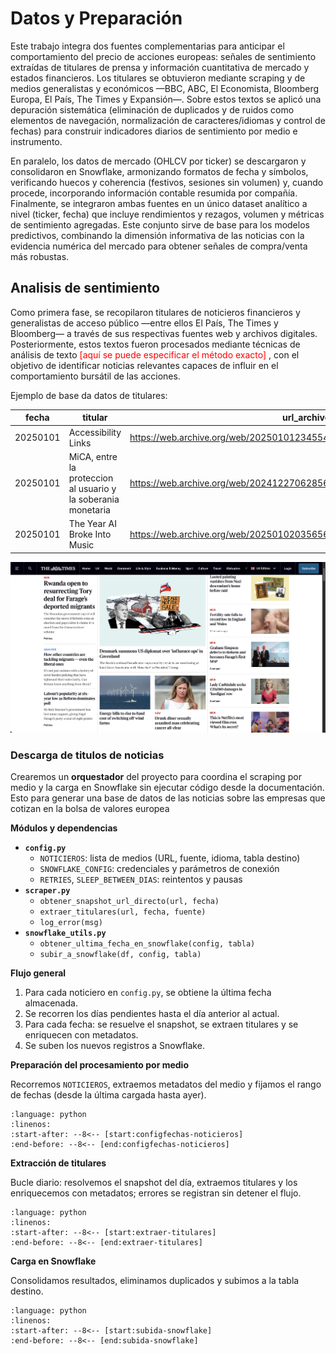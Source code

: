 # Datos y Preparación

Este trabajo integra dos fuentes complementarias para anticipar el comportamiento del precio de acciones europeas: señales de sentimiento extraídas de titulares de prensa y información cuantitativa de mercado y estados financieros. Los titulares se obtuvieron mediante scraping y de medios generalistas y económicos —BBC, ABC, El Economista, Bloomberg Europa, El País, The Times y Expansión—. Sobre estos textos se aplicó una depuración sistemática (eliminación de duplicados y de ruidos como elementos de navegación, normalización de caracteres/idiomas y control de fechas) para construir indicadores diarios de sentimiento por medio e instrumento.

En paralelo, los datos de mercado (OHLCV por ticker) se descargaron y consolidaron en Snowflake, armonizando formatos de fecha y símbolos, verificando huecos y coherencia (festivos, sesiones sin volumen) y, cuando procede, incorporando información contable resumida por compañía. Finalmente, se integraron ambas fuentes en un único dataset analítico a nivel (ticker, fecha) que incluye rendimientos y rezagos, volumen y métricas de sentimiento agregadas. Este conjunto sirve de base para los modelos predictivos, combinando la dimensión informativa de las noticias con la evidencia numérica del mercado para obtener señales de compra/venta más robustas.

## Analisis de sentimiento

Como primera fase, se recopilaron titulares de noticieros financieros y generalistas de acceso público —entre ellos El País, The Times y Bloomberg— a través de sus respectivas fuentes web y archivos digitales. Posteriormente, estos textos fueron procesados mediante técnicas de análisis de texto <span style="color:red">[aquí se puede especificar el método exacto]</span> , con el objetivo de identificar noticias relevantes capaces de influir en el comportamiento bursátil de las acciones.

Ejemplo de base da datos de titulares:

| fecha    | titular                               | url_archivo                                                                                       |
|----------|----------------------------------------|----------------------------------------------------------------------------------------------------|
| 20250101 | Accessibility Links                    | https://web.archive.org/web/20250101234554/https://www.thetimes.com/                               |
| 20250101 | MiCA, entre la proteccion al usuario y la soberania monetaria  | https://web.archive.org/web/20241227062856/https://elpais.com/economia/    |
| 20250101 | The Year AI Broke Into Music           | https://web.archive.org/web/20250102035656/https://www.bloomberg.com/europe                        |

![Noticia times](../../Imagenes/thetimes.png)

### Descarga de titulos de noticias

Crearemos un **orquestador** del proyecto para coordina el scraping por medio y la carga en Snowflake sin ejecutar código desde la documentación. Esto para generar una base de datos de las noticias sobre las empresas que cotizan en la bolsa de valores europea

**Módulos y dependencias**

- **`config.py`**
  - `NOTICIEROS`: lista de medios (URL, fuente, idioma, tabla destino)
  - `SNOWFLAKE_CONFIG`: credenciales y parámetros de conexión
  - `RETRIES`, `SLEEP_BETWEEN_DIAS`: reintentos y pausas
- **`scraper.py`**
  - `obtener_snapshot_url_directo(url, fecha)`
  - `extraer_titulares(url, fecha, fuente)`
  - `log_error(msg)`
- **`snowflake_utils.py`**
  - `obtener_ultima_fecha_en_snowflake(config, tabla)`
  - `subir_a_snowflake(df, config, tabla)`

**Flujo general**

1. Para cada noticiero en `config.py`, se obtiene la última fecha almacenada.  
2. Se recorren los días pendientes hasta el día anterior al actual.  
3. Para cada fecha: se resuelve el snapshot, se extraen titulares y se enriquecen con metadatos.  
4. Se suben los nuevos registros a Snowflake.

**Preparación del procesamiento por medio**

Recorremos `NOTICIEROS`, extraemos metadatos del medio y fijamos el rango de fechas (desde la última cargada hasta ayer).

```{literalinclude} ../../main.py
:language: python
:linenos:
:start-after: --8<-- [start:configfechas-noticieros]
:end-before: --8<-- [end:configfechas-noticieros]
```

**Extracción de titulares**

Bucle diario: resolvemos el snapshot del día, extraemos titulares y los enriquecemos con metadatos; errores se registran sin detener el flujo.

```{literalinclude} ../../main.py
:language: python
:linenos:
:start-after: --8<-- [start:extraer-titulares]
:end-before: --8<-- [end:extraer-titulares]
```

**Carga en Snowflake**

Consolidamos resultados, eliminamos duplicados y subimos a la tabla destino.

```{literalinclude} ../../main.py
:language: python
:linenos:
:start-after: --8<-- [start:subida-snowflake]
:end-before: --8<-- [end:subida-snowflake]
```